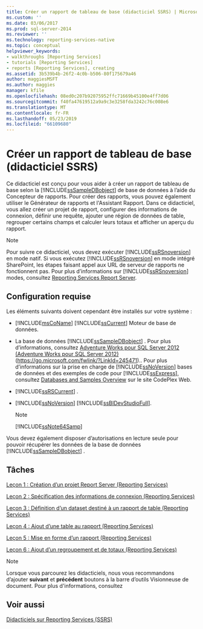 ```yaml
---
title: Créer un rapport de tableau de base (didacticiel SSRS) | Microsoft Docs
ms.custom: ''
ms.date: 03/06/2017
ms.prod: sql-server-2014
ms.reviewer: ''
ms.technology: reporting-services-native
ms.topic: conceptual
helpviewer_keywords:
- walkthroughs [Reporting Services]
- tutorials [Reporting Services]
- reports [Reporting Services], creating
ms.assetid: 3b539b4b-26f2-4c0b-b506-80f175679a46
author: maggiesMSFT
ms.author: maggies
manager: kfile
ms.openlocfilehash: 08ed0c207b92075952ffc71669b45100e4ff7d06
ms.sourcegitcommit: f40fa47619512a9a9c3e3258fda3242c76c008e6
ms.translationtype: MT
ms.contentlocale: fr-FR
ms.lasthandoff: 05/23/2019
ms.locfileid: "66109680"
---
```

# <a name="create-a-basic-table-report-ssrs-tutorial"></a>Créer un rapport de tableau de base (didacticiel SSRS)
  Ce didacticiel est conçu pour vous aider à créer un rapport de tableau de base selon la [!INCLUDE[ssSampleDBobject](../includes/sssampledbobject-md.md)] de base de données à l’aide du Concepteur de rapports. Pour créer des rapports, vous pouvez également utiliser le Générateur de rapports et l'Assistant Rapport. Dans ce didacticiel, vous allez créer un projet de rapport, configurer des informations de connexion, définir une requête, ajouter une région de données de table, regrouper certains champs et calculer leurs totaux et afficher un aperçu du rapport.  
  
> [!NOTE]  
>  Pour suivre ce didacticiel, vous devez exécuter [!INCLUDE[ssRSnoversion](../includes/ssrsnoversion-md.md)] en mode natif. Si vous exécutez [!INCLUDE[ssRSnoversion](../includes/ssrsnoversion-md.md)] en mode intégré SharePoint, les étapes faisant appel aux URL de serveur de rapports ne fonctionnent pas. Pour plus d’informations sur [!INCLUDE[ssRSnoversion](../includes/ssrsnoversion-md.md)] modes, consultez [Reporting Services Report Server](reporting-services-report-server.md).  
  
## <a name="requirements"></a>Configuration requise  
 Les éléments suivants doivent cependant être installés sur votre système :  
  
-   [!INCLUDE[msCoName](../includes/msconame-md.md)] [!INCLUDE[ssCurrent](../includes/sscurrent-md.md)] Moteur de base de données.  
  
-   La base de données [!INCLUDE[ssSampleDBobject](../includes/sssampledbobject-md.md)] .  Pour plus d’informations, consultez [Adventure Works pour SQL Server 2012 (Adventure Works pour SQL Server 2012)](https://go.microsoft.com/fwlink/?LinkId=245471) (https://go.microsoft.com/fwlink/?LinkId=245471).. Pour plus d’informations sur la prise en charge de [!INCLUDE[ssNoVersion](../includes/ssnoversion-md.md)] bases de données et des exemples de code pour [!INCLUDE[ssExpress](../includes/ssexpress-md.md)], consultez [Databases and Samples Overview](https://go.microsoft.com/fwlink/?LinkId=110391) sur le site CodePlex Web.  
  
-   [!INCLUDE[ssRSCurrent](../includes/ssrscurrent-md.md)] .  
  
-   [!INCLUDE[ssNoVersion](../includes/ssnoversion-md.md)] [!INCLUDE[ssBIDevStudioFull](../includes/ssbidevstudiofull-md.md)].  
  
    > [!NOTE]  
    >  [!INCLUDE[ssNote64Samp](../includes/ssnote64samp-md.md)]  
  
 Vous devez également disposer d’autorisations en lecture seule pour pouvoir récupérer les données de la base de données [!INCLUDE[ssSampleDBobject](../includes/sssampledbobject-md.md)] .  
  
## <a name="tasks"></a>Tâches  
 [Leçon 1 : Création d’un projet Report Server &#40;Reporting Services&#41;](lesson-1-creating-a-report-server-project-reporting-services.md)  
  
 [Leçon 2 : Spécification des informations de connexion &#40;Reporting Services&#41;](lesson-2-specifying-connection-information-reporting-services.md)  
  
 [Leçon 3 : Définition d’un dataset destiné à un rapport de table &#40;Reporting Services&#41;](lesson-3-defining-a-dataset-for-the-table-report-reporting-services.md)  
  
 [Leçon 4 : Ajout d’une table au rapport &#40;Reporting Services&#41;](lesson-4-adding-a-table-to-the-report-reporting-services.md)  
  
 [Leçon 5 : Mise en forme d’un rapport &#40;Reporting Services&#41;](lesson-5-formatting-a-report-reporting-services.md)  
  
 [Leçon 6 : Ajout d’un regroupement et de totaux &#40;Reporting Services&#41;](lesson-6-adding-grouping-and-totals-reporting-services.md)  
  
> [!NOTE]  
>  Lorsque vous parcourez les didacticiels, nous vous recommandons d’ajouter **suivant** et **précédent** boutons à la barre d’outils Visionneuse de document. Pour plus d'informations, consultez  
  
## <a name="see-also"></a>Voir aussi  
 [Didacticiels sur Reporting Services &#40;SSRS&#41;](reporting-services-tutorials-ssrs.md)  
  
  
